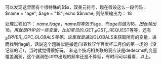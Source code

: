 可以发现这里面有个很特殊的$$a，双美元符号，现在假设这么一段代码：
$name = "age";
$age  = "18";
echo $$name;
则结果输出为： 18

处理过程如下：
$name为age，$$name则等效于$age，而$age的值为18，因此输出18。
再就是PHP的一些变量，比如常见的$_GET,$_POST,$_REQUEST等等，还有$_SERVER,$_GPC,$GLOBALS等等。
这里就是通过$GLOBALS来获取所有的变量，进而找到flag的，话说这个题貌似是搬运自i春秋17年百度杯二月份的第一场的（没记错的话），当时就觉得很好玩。
和这个技巧相关联的洞应该是dedecms的变量覆盖漏洞，这个漏洞在ctf中出现的频率还是不算低，有时间可以看看，以上。
